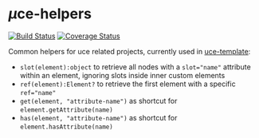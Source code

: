 # <em>µ</em>ce-helpers

[![Build Status](https://travis-ci.com/WebReflection/uce-helpers.svg?branch=main)](https://travis-ci.com/WebReflection/uce-helpers) [![Coverage Status](https://coveralls.io/repos/github/WebReflection/uce-helpers/badge.svg?branch=main)](https://coveralls.io/github/WebReflection/uce-helpers?branch=main)

Common helpers for uce related projects, currently used in [uce-template](https://github.com/WebReflection/uce-template#readme):

  * `slot(element):object` to retrieve all nodes with a `slot="name"` attribute within an element, ignoring slots inside inner custom elements
  * `ref(element):Element?` to retrieve the first element with a specific `ref="name"`
  * `get(element, "attribute-name")` as shortcut for `element.getAttribute(name)`
  * `has(element, "attribute-name")` as shortcut for `element.hasAttribute(name)`
